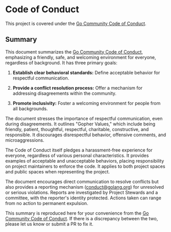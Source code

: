 # Code of Conduct

This project is covered under the [Go Community Code of Conduct](https://golang.org/conduct).

## Summary
This document summarizes the [Go Community Code of Conduct](https://golang.org/conduct), emphasizing a friendly, safe, and welcoming environment for everyone, regardless of background. It has three primary goals:

1. **Establish clear behavioral standards:** Define acceptable behavior for respectful communication.

2. **Provide a conflict resolution process:** Offer a mechanism for addressing disagreements within the community.

3. **Promote inclusivity:** Foster a welcoming environment for people from all backgrounds.

The document stresses the importance of respectful communication, even during disagreements. It outlines "Gopher Values," which include being friendly, patient, thoughtful, respectful, charitable, constructive, and responsible. It discourages disrespectful behavior, offensive comments, and microaggressions.

The Code of Conduct itself pledges a harassment-free experience for everyone, regardless of various personal characteristics. It provides examples of acceptable and unacceptable behaviors, placing responsibility on project maintainers to enforce the code. It applies to both project spaces and public spaces when representing the project.

The document encourages direct communication to resolve conflicts but also provides a reporting mechanism (conduct@golang.org) for unresolved or serious violations. Reports are investigated by Project Stewards and a committee, with the reporter's identity protected. Actions taken can range from no action to permanent expulsion.

This summary is reproduced here for your convenience from the [Go Community Code of Conduct](https://golang.org/conduct). If there is a discrepancy between the two, please let us know or submit a PR to fix it.